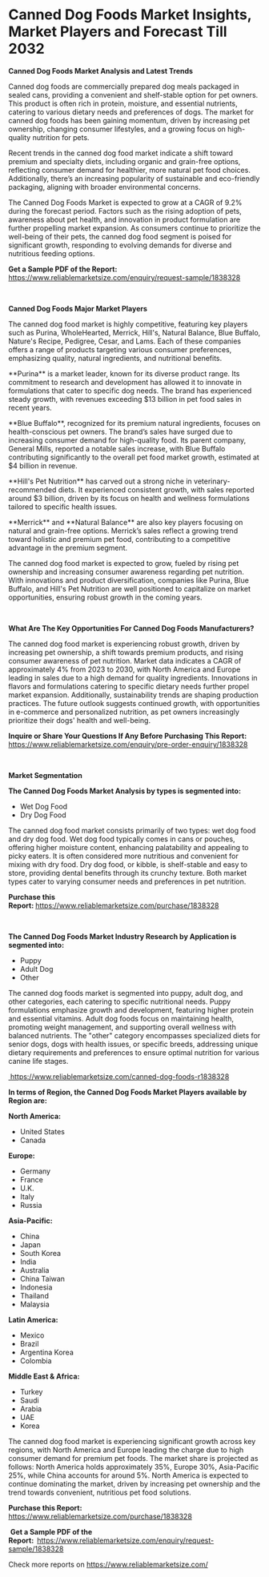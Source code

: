 <p><h1>Canned Dog Foods Market Insights, Market Players and Forecast Till 2032</h1></p><p><strong>Canned Dog Foods Market Analysis and Latest Trends</strong></p>
<p><p>Canned dog foods are commercially prepared dog meals packaged in sealed cans, providing a convenient and shelf-stable option for pet owners. This product is often rich in protein, moisture, and essential nutrients, catering to various dietary needs and preferences of dogs. The market for canned dog foods has been gaining momentum, driven by increasing pet ownership, changing consumer lifestyles, and a growing focus on high-quality nutrition for pets. </p><p>Recent trends in the canned dog food market indicate a shift toward premium and specialty diets, including organic and grain-free options, reflecting consumer demand for healthier, more natural pet food choices. Additionally, there’s an increasing popularity of sustainable and eco-friendly packaging, aligning with broader environmental concerns. </p><p>The Canned Dog Foods Market is expected to grow at a CAGR of 9.2% during the forecast period. Factors such as the rising adoption of pets, awareness about pet health, and innovation in product formulation are further propelling market expansion. As consumers continue to prioritize the well-being of their pets, the canned dog food segment is poised for significant growth, responding to evolving demands for diverse and nutritious feeding options.</p></p>
<p><strong>Get a Sample PDF of the Report:&nbsp;</strong> <a href="https://www.reliablemarketsize.com/enquiry/request-sample/1838328?utm_campaign=3530&utm_medium=2&utm_source=Github&utm_content=ia&utm_term=07042025&utm_id=canned-dog-foods">https://www.reliablemarketsize.com/enquiry/request-sample/1838328</a></p>
<p>&nbsp;</p>
<p><strong>Canned Dog Foods Major Market Players</strong></p>
<p><p>The canned dog food market is highly competitive, featuring key players such as Purina, WholeHearted, Merrick, Hill's, Natural Balance, Blue Buffalo, Nature's Recipe, Pedigree, Cesar, and Lams. Each of these companies offers a range of products targeting various consumer preferences, emphasizing quality, natural ingredients, and nutritional benefits.</p><p>**Purina** is a market leader, known for its diverse product range. Its commitment to research and development has allowed it to innovate in formulations that cater to specific dog needs. The brand has experienced steady growth, with revenues exceeding $13 billion in pet food sales in recent years.</p><p>**Blue Buffalo**, recognized for its premium natural ingredients, focuses on health-conscious pet owners. The brand’s sales have surged due to increasing consumer demand for high-quality food. Its parent company, General Mills, reported a notable sales increase, with Blue Buffalo contributing significantly to the overall pet food market growth, estimated at $4 billion in revenue.</p><p>**Hill's Pet Nutrition** has carved out a strong niche in veterinary-recommended diets. It experienced consistent growth, with sales reported around $3 billion, driven by its focus on health and wellness formulations tailored to specific health issues.</p><p>**Merrick** and **Natural Balance** are also key players focusing on natural and grain-free options. Merrick’s sales reflect a growing trend toward holistic and premium pet food, contributing to a competitive advantage in the premium segment.</p><p>The canned dog food market is expected to grow, fueled by rising pet ownership and increasing consumer awareness regarding pet nutrition. With innovations and product diversification, companies like Purina, Blue Buffalo, and Hill's Pet Nutrition are well positioned to capitalize on market opportunities, ensuring robust growth in the coming years.</p></p>
<p>&nbsp;</p>
<p><strong>What Are The Key Opportunities For Canned Dog Foods Manufacturers?</strong></p>
<p><p>The canned dog food market is experiencing robust growth, driven by increasing pet ownership, a shift towards premium products, and rising consumer awareness of pet nutrition. Market data indicates a CAGR of approximately 4% from 2023 to 2030, with North America and Europe leading in sales due to a high demand for quality ingredients. Innovations in flavors and formulations catering to specific dietary needs further propel market expansion. Additionally, sustainability trends are shaping production practices. The future outlook suggests continued growth, with opportunities in e-commerce and personalized nutrition, as pet owners increasingly prioritize their dogs' health and well-being.</p></p>
<p><strong>Inquire or Share Your Questions If Any Before Purchasing This Report:</strong> <a href="https://www.reliablemarketsize.com/enquiry/pre-order-enquiry/1838328?utm_campaign=3530&utm_medium=2&utm_source=Github&utm_content=ia&utm_term=07042025&utm_id=canned-dog-foods">https://www.reliablemarketsize.com/enquiry/pre-order-enquiry/1838328</a></p>
<p>&nbsp;</p>
<p><strong>Market Segmentation</strong></p>
<p><strong>The Canned Dog Foods Market Analysis by types is segmented into:</strong></p>
<p><ul><li>Wet Dog Food</li><li>Dry Dog Food</li></ul></p>
<p><p>The canned dog food market consists primarily of two types: wet dog food and dry dog food. Wet dog food typically comes in cans or pouches, offering higher moisture content, enhancing palatability and appealing to picky eaters. It is often considered more nutritious and convenient for mixing with dry food. Dry dog food, or kibble, is shelf-stable and easy to store, providing dental benefits through its crunchy texture. Both market types cater to varying consumer needs and preferences in pet nutrition.</p></p>
<p><strong>Purchase this Report:&nbsp;</strong><a href="https://www.reliablemarketsize.com/purchase/1838328?utm_campaign=3530&utm_medium=2&utm_source=Github&utm_content=ia&utm_term=07042025&utm_id=canned-dog-foods">https://www.reliablemarketsize.com/purchase/1838328</a></p>
<p>&nbsp;</p>
<p><strong>The Canned Dog Foods Market Industry Research by Application is segmented into:</strong></p>
<p><ul><li>Puppy</li><li>Adult Dog</li><li>Other</li></ul></p>
<p><p>The canned dog foods market is segmented into puppy, adult dog, and other categories, each catering to specific nutritional needs. Puppy formulations emphasize growth and development, featuring higher protein and essential vitamins. Adult dog foods focus on maintaining health, promoting weight management, and supporting overall wellness with balanced nutrients. The "other" category encompasses specialized diets for senior dogs, dogs with health issues, or specific breeds, addressing unique dietary requirements and preferences to ensure optimal nutrition for various canine life stages.</p></p>
<p><a href="https://www.reliablemarketsize.com/canned-dog-foods-r1838328?utm_campaign=3530&utm_medium=2&utm_source=Github&utm_content=ia&utm_term=07042025&utm_id=canned-dog-foods">&nbsp;https://www.reliablemarketsize.com/canned-dog-foods-r1838328</a></p>
<p><strong>In terms of Region, the Canned Dog Foods Market Players available by Region are:</strong></p>
<p>
    <p> <strong> North America: </strong>
        <ul>
            <li>United States</li>
            <li>Canada</li>
        </ul>
        </p> 
    <p> <strong> Europe: </strong>
        <ul>
            <li>Germany</li>
            <li>France</li>
            <li>U.K.</li>
            <li>Italy</li>
            <li>Russia</li>
        </ul>
        </p> 
    <p> <strong> Asia-Pacific: </strong>
        <ul>
            <li>China</li>
            <li>Japan</li>
            <li>South Korea</li>
            <li>India</li>
            <li>Australia</li>
            <li>China Taiwan</li>
            <li>Indonesia</li>
            <li>Thailand</li>
            <li>Malaysia</li>
        </ul>
        </p> 
    <p> <strong> Latin America: </strong>
        <ul>
            <li>Mexico</li>
            <li>Brazil</li>
            <li>Argentina Korea</li>
            <li>Colombia</li>
        </ul>
        </p> 
    <p> <strong> Middle East & Africa: </strong>
        <ul>
            <li>Turkey</li>
            <li>Saudi</li>
            <li>Arabia</li>
            <li>UAE</li>
            <li>Korea</li>
        </ul>
    </p>
    </p>
<p><p>The canned dog food market is experiencing significant growth across key regions, with North America and Europe leading the charge due to high consumer demand for premium pet foods. The market share is projected as follows: North America holds approximately 35%, Europe 30%, Asia-Pacific 25%, while China accounts for around 5%. North America is expected to continue dominating the market, driven by increasing pet ownership and the trend towards convenient, nutritious pet food solutions.</p></p>
<p><strong>Purchase this Report: </strong><a href="https://www.reliablemarketsize.com/purchase/1838328?utm_campaign=3530&utm_medium=2&utm_source=Github&utm_content=ia&utm_term=07042025&utm_id=canned-dog-foods">https://www.reliablemarketsize.com/purchase/1838328</a></p>
<p>&nbsp;<strong>Get a Sample PDF of the Report:&nbsp;&nbsp;</strong><a href="https://www.reliablemarketsize.com/enquiry/request-sample/1838328?utm_campaign=3530&utm_medium=2&utm_source=Github&utm_content=ia&utm_term=07042025&utm_id=canned-dog-foods">https://www.reliablemarketsize.com/enquiry/request-sample/1838328</a></p>
<p><strong></strong></p>
<p>Check more reports on <a href="https://www.reliablemarketsize.com/?utm_campaign=3530&utm_medium=2&utm_source=Github&utm_content=ia&utm_term=07042025&utm_id=canned-dog-foods">https://www.reliablemarketsize.com/</a></p>